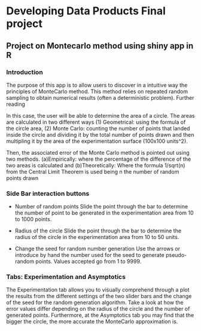 # Developing Data Products Final project
## Project on Montecarlo method using shiny app in R

### Introduction
The purpose of this app is to allow users to discover in a intuitive way the principles of MonteCarlo method. This method relies on repeated random sampling to obtain numerical results (often a deterministic problem). Further reading

In this case, the user will be able to determine the area of a circle. The areas are calculated in two different ways (1) Geometrical: using the formula of the circle area, (2) Monte Carlo: counting the number of points that landed inside the circle and dividing it by the total number of points drawn and then multipling it by the area of the experimentation surface (100x100 units^2).

Then, the associated error of the Monte Carlo method is pointed out using two methods. (a)Empirically: where the percentage of the difference of the two areas is calculated and (b)Theoretically: Where the formula 1/sqrt(n) from the Central Limit Theorem is used being n the number of random points drawn

### Side Bar interaction buttons
* Number of random points
Slide the point through the bar to determine the number of point to be generated in the experimentation area from 10 to 1000 points.

* Radius of the circle
Slide the point through the bar to determine the radius of the circle in the experimentation area from 10 to 50 units.

* Change the seed for random number generation
Use the arrows or introduce by hand the number used for the seed to generate pseudo-random points. Values accepted go from 1 to 9999.

### Tabs: Experimentation and Asymptotics
The Experimentation tab allows you to visually comprehend through a plot the results from the different settings of the two slider bars and the change of the seed for the random generation algorithm. Take a look at how the error values differ depending on the radius of the circle and the number of generated points. Furthermore, at the Asymptotics tab you may find that the bigger the circle, the more accurate the MonteCarlo approximation is.
